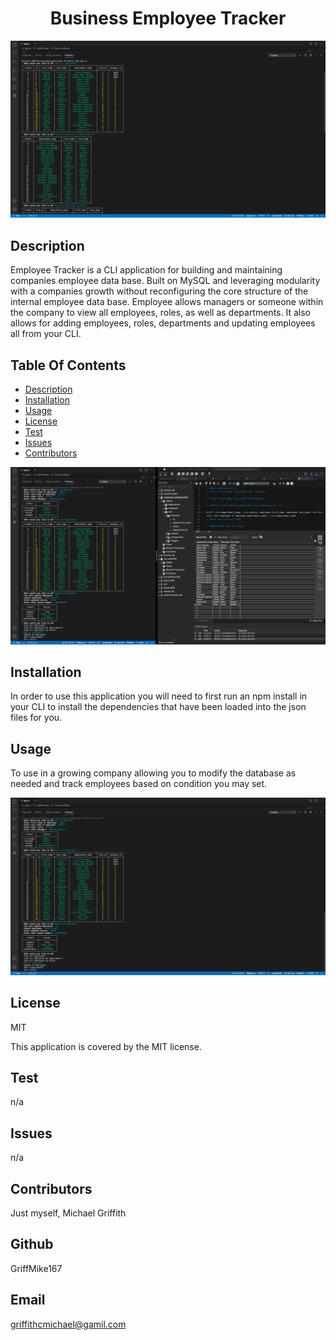 
  <h1 align="center">Business Employee Tracker</h1>

<img src="business3.png" alt="BusinessEmp">

## Description
  Employee Tracker is a CLI application for building and maintaining companies employee data base. Built on MySQL and leveraging modularity with a companies growth without reconfiguring the core structure of the internal employee data base. Employee allows managers or someone within the company to view all employees, roles, as well as departments. It also allows for adding employees, roles, departments and updating employees all from your CLI.


## Table Of Contents
- [Description](#discriptionOfProject)
- [Installation](#installationOfProject)
- [Usage](#usageOfProject)
- [License](#licenseOfProject)
- [Test](#testOfProject)
- [Issues](#issuesOfProject)
- [Contributors](#contributorsOfProject)

<img src="business2.png" alt="BusinessEmp"> 

## Installation
  In order to use this application you will need to first run an npm install in your CLI to install the dependencies that have been loaded into the json files for you.

## Usage
  To use in a growing company allowing you to modify the database as needed and track employees based on condition you may set.

<img src="busines5.png" alt="BusinessEmp">

## License
  MIT

  This application is covered by the MIT license.

## Test
  n/a

## Issues
  n/a

## Contributors
  Just myself, Michael Griffith


## Github
  GriffMike167

## Email
  griffithcmichael@gamil.com



